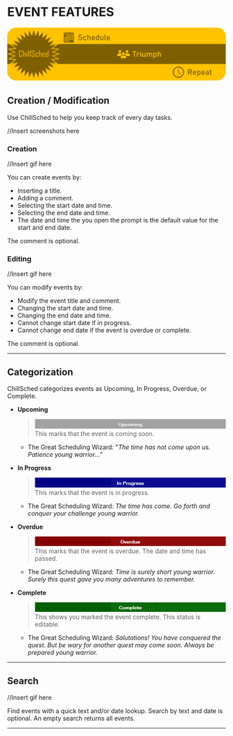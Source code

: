 # EVENT FEATURES

[![Image](../resources/ChillSchedheader.png)](README.html)

## Creation / Modification

Use ChillSched to help you keep track of every day tasks.

//Insert screenshots here

### Creation

//Insert gif here

You can create events by:

- Inserting a title.
- Adding a comment.
- Selecting the start date and time.
- Selecting the end date and time.
- The date and time the you open the prompt is the default value for the start and end date.

The comment is optional.

### Editing

//Insert gif here

You can modify events by:

- Modify the event title and comment.
- Changing the start date and time.
- Changing the end date and time.
- Cannot change start date if in progress.
- Cannot change end date if the event is overdue or complete.

The comment is optional.

---

## Categorization

ChillSched categorizes events as Upcoming, In Progress, Overdue, or Complete.

- **Upcoming**
  > ![Image](../resources/Upcoming.png)  
  > This marks that the event is coming soon.
  - The Great Scheduling Wizard: "*The time has not come upon us. Patience young warrior...*"

- **In Progress**
  > ![Image](../resources/InProgress.png)  
  > This marks that the event is in progress.
  - The Great Scheduling Wizard: *The time has come. Go forth and conquer your challenge young warrior.*

- **Overdue**
  > ![Image](../resources/Overdue.png)  
  > This marks that the event is overdue. The date and time has passed.
  - The Great Scheduling Wizard: *Time is surely short young warrior. Surely this quest gave you many adventures to remember.*

- **Complete**
  > ![Image](../resources/Complete.png)  
  > This shows you marked the event complete. This status is editable.
  - The Great Scheduling Wizard: *Salutations! You have conquered the quest. But be wary for another quest may come soon. Always be prepared young warrior.*

---

## Search

//Insert gif here

Find events with a quick text and/or date lookup. Search by text and date is optional. An empty search returns all events.

---
